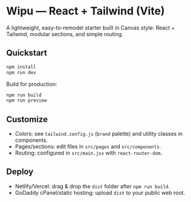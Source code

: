 # Wipu — React + Tailwind (Vite)

A lightweight, easy-to-remodel starter built in Canvas style: React + Tailwind, modular sections, and simple routing.

## Quickstart

```bash
npm install
npm run dev
```

Build for production:

```bash
npm run build
npm run preview
```

## Customize

- Colors: see `tailwind.config.js` (`brand` palette) and utility classes in components.
- Pages/sections: edit files in `src/pages` and `src/components`.
- Routing: configured in `src/main.jsx` with `react-router-dom`.

## Deploy

- Netlify/Vercel: drag & drop the `dist` folder after `npm run build`.
- GoDaddy cPanel/static hosting: upload `dist` to your public web root.
